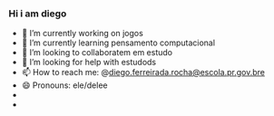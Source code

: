 ### Hi i am diego


- 🔭 I’m currently working on  jogos
- 🌱 I’m currently learning  pensamento computacional
- 👯 I’m looking to collaboratem em estudo
- 🤔 I’m looking for help with  estudods
- 📫 How to reach me: @diego.ferreirada.rocha@escola.pr.gov.bre
- 😄 Pronouns: ele/delee
- 
-
